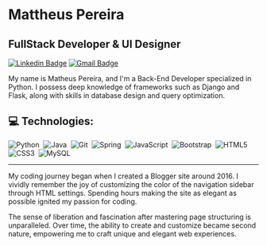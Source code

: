 # Mattheus Pereira

## FullStack Developer & UI Designer

[![Linkedin Badge](https://img.shields.io/badge/-Mattheus%20Pereira-0077B5?style=flat-square&logo=Linkedin&logoColor=white&link=https://www.linkedin.com/in/mattheuspereira/)](//www.linkedin.com/in/mattheuspereira/) 
[![Gmail Badge](https://img.shields.io/badge/-mattheusp382@gmail.com-D14836?style=flat-square&logo=Gmail&logoColor=white&link=mailto:mattheusp382@gmail.com)](mailto:mattheusp382@gmail.com)

My name is Matheus Pereira, and I'm a Back-End Developer specialized in Python. I possess deep knowledge of frameworks such as Django and Flask, along with skills in database design and query optimization.

## 💻 Technologies:
![Python](https://img.shields.io/badge/-Python-3776AB?style=flat-square&logo=python&logoColor=white)&nbsp;
![Java](https://img.shields.io/badge/-Java-007396?style=flat-square&logoColor=white)&nbsp;
![Git](https://img.shields.io/badge/-Git-F05032?style=flat-square&logo=git&logoColor=white)&nbsp;
![Spring](https://img.shields.io/badge/-Spring-6DB33F?style=flat-square&logo=spring&logoColor=white)&nbsp;
![JavaScript](https://img.shields.io/badge/-JavaScript-F7DF1E?style=flat-square&logo=javascript&logoColor=black)&nbsp;
![Bootstrap](https://img.shields.io/badge/-Bootstrap-563D7C?style=flat-square&logo=bootstrap&logoColor=white)&nbsp;
![HTML5](https://img.shields.io/badge/-HTML5-E34F26?style=flat-square&logo=html5&logoColor=white)&nbsp;
![CSS3](https://img.shields.io/badge/-CSS3-1572B6?style=flat-square&logo=css3&logoColor=white)&nbsp;
![MySQL](https://img.shields.io/badge/-MySQL-4479A1?style=flat-square&logo=mysql&logoColor=white)&nbsp;

---

My coding journey began when I created a Blogger site around 2016. I vividly remember the joy of customizing the color of the navigation sidebar through HTML settings. Spending hours making the site as elegant as possible ignited my passion for coding.

<p align="left">
The sense of liberation and fascination after mastering page structuring is unparalleled. Over time, the ability to create and customize became second nature, empowering me to craft unique and elegant web experiences.
</p>
